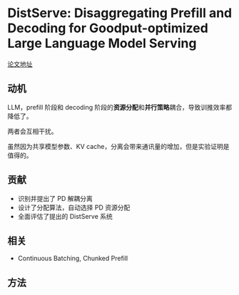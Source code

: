 # DistServe: Disaggregating Prefill and Decoding for Goodput-optimized Large Language Model Serving

[论文地址](https://arxiv.org/abs/2401.09670)

## 动机

LLM，prefill 阶段和 decoding 阶段的**资源分配**和**并行策略**耦合，导致训推效率都降低了。

两者会互相干扰。

虽然因为共享模型参数、KV cache，分离会带来通讯量的增加，但是实验证明是值得的。

## 贡献

-   识别并提出了 PD 解耦分离
-   设计了分配算法，自动选择 PD 资源分配
-   全面评估了提出的 DistServe 系统

## 相关

-   Continuous Batching, Chunked Prefill

    

## 方法





